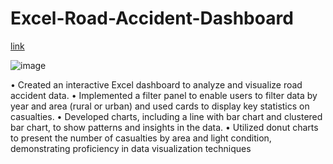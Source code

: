 # Excel-Road-Accident-Dashboard


[link](https://docs.google.com/spreadsheets/d/1ZZ-Lx3q-Np_Z_twfKSzV7OGIE2ETjz2W/edit?usp=share_link&ouid=106150056468055416136&rtpof=true&sd=true)





![image](https://user-images.githubusercontent.com/115613059/230178372-0355b3da-6927-422c-aa41-4193c4ca063c.png)










•	Created an interactive Excel dashboard to analyze and visualize road accident data.
•	Implemented a filter panel to enable users to filter data by year and area (rural or urban) and used cards to display key statistics on casualties.
•	Developed charts, including a line with bar chart and clustered bar chart, to show patterns and insights in the data.
•	Utilized donut charts to present the number of casualties by area and light condition, demonstrating proficiency in data visualization techniques
